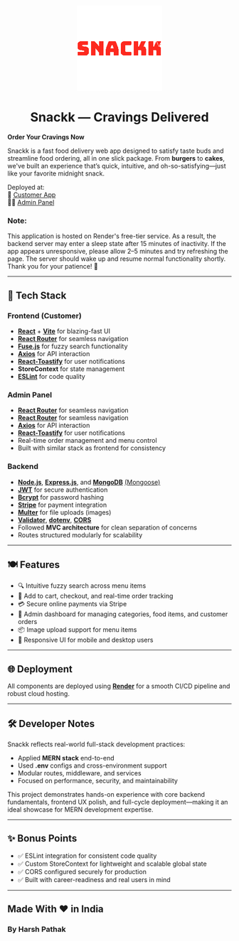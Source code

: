 <p align="center">
  <a href="https://github.com/iharshpathak/Snackk">
    <img src="https://raw.githubusercontent.com/iharshpathak/Snackk/main/snackk-frontend/public/snackk.png" alt="Snackk icon Logo" />
  </a>
</p>

<h1 align="center">Snackk — Cravings Delivered</h1>



**Order Your Cravings Now**


Snackk is a fast food delivery web app designed to satisfy taste buds and streamline food ordering, all in one slick package. From **burgers** to **cakes**, we've built an experience that’s quick, intuitive, and oh-so-satisfying—just like your favorite midnight snack.


Deployed at:  
🍔 [Customer App](https://snackk-frontend.onrender.com)  
🧑‍💼 [Admin Panel](https://snackk-admin.onrender.com)

###  Note:
This application is hosted on Render's free-tier service. As a result, the backend server may enter a sleep state after 15 minutes of inactivity. If the app appears unresponsive, please allow 2–5 minutes and try refreshing the page. The server should wake up and resume normal functionality shortly. Thank you for your patience! 🙏

---

## 🚀 Tech Stack

### Frontend (Customer)

- **[React](https://react.dev/)** + **[Vite](https://vite.dev/)** for blazing-fast UI
- **[React Router](https://reactrouter.com/)** for seamless navigation
- **[Fuse.js](https://www.fusejs.io/)** for fuzzy search functionality
- **[Axios](https://axios-http.com/)** for API interaction
- **[React-Toastify](https://fkhadra.github.io/react-toastify/introduction/)** for user notifications
- **StoreContext** for state management
- **[ESLint](https://eslint.org/)** for code quality

### Admin Panel

- **[React Router](https://reactrouter.com/)** for seamless navigation
- **[React Router](https://reactrouter.com/)** for seamless navigation
- **[Axios](https://axios-http.com/)** for API interaction
- **[React-Toastify](https://fkhadra.github.io/react-toastify/introduction/)** for user notifications
- Real-time order management and menu control
- Built with similar stack as frontend for consistency

### Backend

- **[Node.js](https://nodejs.org/en)**, **[Express.js](https://expressjs.com/)**, and **[MongoDB](https://www.mongodb.com/)** [(Mongoose)](https://mongoosejs.com/)
- **[JWT](https://jwt.io/)** for secure authentication
- **[Bcrypt](https://www.npmjs.com/package/bcrypt)** for password hashing
- **[Stripe](https://stripe.com/in)** for payment integration
- **[Multer](https://www.npmjs.com/package/multer)** for file uploads (images)
- **[Validator](https://www.npmjs.com/package/validator)**, **[dotenv](https://github.com/motdotla/dotenv)**, **[CORS](https://www.npmjs.com/package/cors)**
- Followed **MVC architecture** for clean separation of concerns
- Routes structured modularly for scalability

---

## 🍽 Features

- 🔍 Intuitive fuzzy search across menu items
- 🛒 Add to cart, checkout, and real-time order tracking
- 💳 Secure online payments via Stripe
- 🧾 Admin dashboard for managing categories, food items, and customer orders
- 📦 Image upload support for menu items
- 📱 Responsive UI for mobile and desktop users

---

## 🌐 Deployment

All components are deployed using **[Render](https://render.com/)** for a smooth CI/CD pipeline and robust cloud hosting.

---

## 🛠 Developer Notes

Snackk reflects real-world full-stack development practices:

- Applied **MERN stack** end-to-end
- Used **.env** configs and cross-environment support
- Modular routes, middleware, and services
- Focused on performance, security, and maintainability

This project demonstrates hands-on experience with core backend fundamentals, frontend UX polish, and full-cycle deployment—making it an ideal showcase for MERN development expertise.

---

## ✨ Bonus Points

- ✅ ESLint integration for consistent code quality  
- ✅ Custom StoreContext for lightweight and scalable global state  
- ✅ CORS configured securely for production  
- ✅ Built with career-readiness and real users in mind  

---
## Made With ❤️ in India 
### By Harsh Pathak
